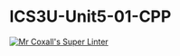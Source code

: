 # ICS3U-Unit5-01-CPP

[![Mr Coxall's Super Linter](https://github.com/Kyanh-Pham/ICS3U-Unit5-01-CPP/workflows/Mr%20Coxall's%20Super%20Linter/badge.svg)](https://github.com/Kyanh-Pham/ICS3U-Unit5-01-CPP/actions/)
